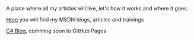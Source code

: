 A place where all my articles will live, let's how it works and where it goes.

[Here](https://benperk.github.io/msdn/) you will find my MSDN blogs, articles and trainings

[C# Blog](http://www.thebestcsharpprogrammerintheworld.com), comming soon to GitHub Pages
